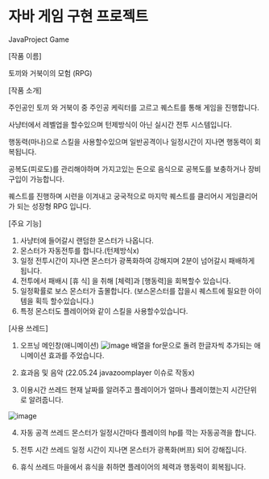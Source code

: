 # 자바 게임 구현 프로젝트

JavaProject Game


[작품 이름] 

토끼와 거북이의 모험 (RPG) 

[작품 소개]

주인공인 토끼 와 거북이 중 주인공 케릭터를 고르고 퀘스트를 통해 게임을 진행합니다.

사냥터에서 레벨업을 할수있으며 턴제방식이 아닌 실시간 전투 시스템입니다.

행동력(마나)으로 스킬을 사용할수있으며 일반공격이나 일정시간이 지나면 행동력이 회복됩니다. 

공복도(피로도)를 관리해야하며 가지고있는 돈으로 음식으로 공복도를 보충하거나 장비구입이 가능합니다.

퀘스트를 진행하며 시련을 이겨내고 궁국적으로 마지막 퀘스트를 클리어시 게임클리어가 되는 성장형 RPG 입니다.


[주요 기능]

1. 사냥터에 들어갈시 랜덤한 몬스터가 나옵니다.
2. 몬스터가 자동전투를 합니다.(턴제방식x)
3. 일정 전투시간이 지나면 몬스터가 광폭화하여 강해지며 2분이 넘어갈시 패배하게 됩니다.
4. 전투에서 패배시 [휴 식] 을 취해 [체력]과 [행동력]을 회복할수 있습니다.
5. 일정확률로 보스 몬스터가 출몰합니다. (보스몬스터를 잡을시 퀘스트에 필요한 아이템을 획득 할수있습니다.)
6. 특정 몬스터도 플레이어와 같이 스킬을 사용할수있습니다. 

[사용 쓰레드]

1. 오프닝 메인창(애니메이션)
![image](https://user-images.githubusercontent.com/85475762/169925539-0d9a2fc0-79f3-4bcb-ad3f-834cc1dffcec.png)
배열을 for문으로 돌려 한글자씩 추가되는 애니메이션 효과를 주었습니다.

2. 효과음 및 음악 (22.05.24 javazoomplayer 이슈로 작동x)


3. 이용시간 쓰레드
현재 날짜를 알려주고 플레이어가 얼마나 플레이했는지 시간단위로 알려줍니다.

![image](https://user-images.githubusercontent.com/85475762/169927304-3412e91c-5fab-43c9-8c04-064d02a49bf0.png)

4. 자동 공격 쓰레드
몬스터가 일정시간마다 플레이의 hp를 깍는 자동공격을 합니다.

5. 전투 시간 쓰레드
일정 시간이 지나면 몬스터가 광폭화(버프) 되어 강해집니다.

6. 휴식 쓰레드
마을에서 휴식을 취하면 플레이어의 체력과 행동력이 회복됩니다.

